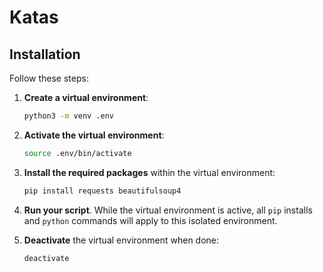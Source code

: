 # Katas

## Installation

Follow these steps:

1. **Create a virtual environment**:

   ```bash
   python3 -m venv .env
   ```

2. **Activate the virtual environment**:

   ```bash
   source .env/bin/activate
   ```

3. **Install the required packages** within the virtual environment:

   ```bash
   pip install requests beautifulsoup4
   ```

4. **Run your script**. While the virtual environment is active, all `pip` installs and `python` commands will apply to this isolated environment.

5. **Deactivate** the virtual environment when done:

   ```bash
   deactivate
   ```
